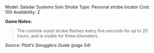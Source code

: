 Model: Saladar Systems Solo Strobe
Type: Personal strobe locator
Cost: 100
Availability: 2

**Game Notes:** 
> The comlink-sized strobe flashes every five seconds for up to 20 hours, and is visible for three kilometers.

*Source: Platt’s Smugglers Guide (page 54)*